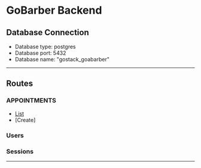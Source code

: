 # GoBarber Backend

## Database Connection
- Database type: postgres
- Database port: 5432
- Database name: "gostack_goabarber"
----
## Routes

### APPOINTMENTS
  - [List]
  - [Create]

### Users

### Sessions
----

[List]: docs/AppointmentsList.md
[List]: docs/AppointmentsCreate.md
